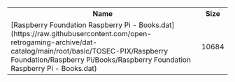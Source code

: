 <table>
<tr><th>Name</th><th>Size</th></tr>
<tr><td>[Raspberry Foundation Raspberry Pi - Books.dat](https://raw.githubusercontent.com/open-retrogaming-archive/dat-catalog/main/root/basic/TOSEC-PIX/Raspberry Foundation/Raspberry Pi/Books/Raspberry Foundation Raspberry Pi - Books.dat)</td><td>10684</td></tr>
</table>
